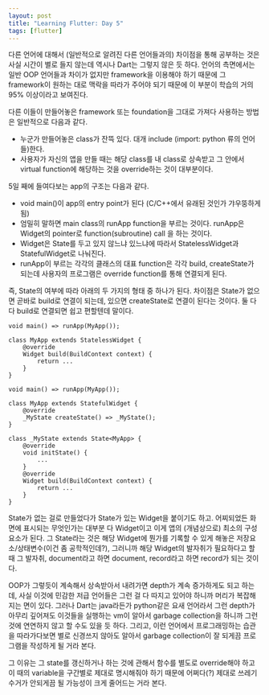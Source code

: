 ```yaml
---
layout: post
title: "Learning Flutter: Day 5"
tags: [flutter]
---
```


다른 언어에 대해서 (일반적으로 알려진 다른 언어들과의) 차이점을 통해 공부하는 것은 사실 시간이 별로 들지 않는데 역시나 Dart는 그렇지 않은 듯 하다. 언어의 측면에서는 일반 OOP 언어들과 차이가 없지만 framework을 이용해야 하기 때문에 그 framework이 원하는 대로 맥락을 따라가 주어야 되기 때문에 이 부분이 학습의 거의 95% 이상이라고 보여진다.

다른 이들이 만들어놓은 framework 또는 foundation을 그대로 가져다 사용하는 방법은 일반적으로 다음과 같다.

- 누군가 만들어놓은 class가 잔뜩 있다. 대개 include (import: python 류의 언어들)한다.
- 사용자가 자신의 앱을 만들 때는 해당 class를 내 class로 상속받고 그 안에서 virtual function에 해당하는 것을 override하는 것이 대부분이다.

5일 째에 들여다보는 app의 구조는 다음과 같다.

- void main()이 app의 entry point가 된다 (C/C++에서 유래된 것인가 갸우뚱하게 됨)
- 엄밀히 말하면 main class의 runApp function을 부르는 것이다. runApp은 Widget의 pointer로 function(subroutine) call 을 하는 것이다. 
- Widget은 State를 두고 있지 않느냐 있느냐에 따라서 StatelessWidget과 StatefulWidget로 나눠진다. 
- runApp이 부르는 각각의 클래스의 대표 function은 각각 build, createState가 되는데 사용자의 프로그램은 override function를 통해 연결되게 된다.

즉, State의 여부에 따라 아래의 두 가지의 형태 중 하나가 된다. 차이점은 State가 없으면 곧바로 build로 연결이 되는데, 있으면 createState로 연결이 된다는 것이다. 둘 다 다 build로 연결되면 쉽고 편할텐데 말이다. 

```
void main() => runApp(MyApp());

class MyApp extends StatelessWidget {
    @override
    Widget build(BuildContext context) {
        return ...
    }
}
```

```
void main() => runApp(MyApp());

class MyApp extends StatefulWidget {
    @override
    _MyState createState() => _MyState();
}

class _MyState extends State<MyApp> {
    @override
    void initState() {
        ...
    }
    @override
    Widget build(BuildContext context) {
        return ...
    }
}
```

State가 없는 걸로 만들었다가 State가 있는 Widget을 붙이기도 하고. 어찌되었든 화면에 표시되는 무엇인가는 대부분 다 Widget이고 이게 앱의 (개념상으로) 최소의 구성요소가 된다. 그 State라는 것은 해당 Widget에 뭔가를 기록할 수 있게 해놓은 저장요소/상태변수(이건 좀 공학적인데?), 그러니까 해당 Widget의 발자취가 필요하다고 할 때 그 발자취, document라고 하면 document, record라고 하면 record가 되는 것이다.

OOP가 그렇듯이 계속해서 상속받아서 내려가면 depth가 계속 증가하게도 되고 하는데, 사실 이것에 민감한 저급 언어들은 그런 걸 다 따지고 있어야 하니까 머리가 복잡해지는 면이 있다. 그러나 Dart는 java라든가 python같은 요새 언어라서 그런 depth가 아무리 깊어져도 이것들을 실행하는 vm이 알아서 garbage collection을 하니까 그런 것에 연연하지 않고 할 수도 있을 듯 하다. 그리고, 이런 언어에서 프로그래밍하는 습관을 따라가다보면 별로 신경쓰지 않아도 알아서 garbage collection이 잘 되게끔 프로그램을 작성하게 될 거라 본다.

그 이유는 그 state를 갱신하거나 하는 것에 관해서 함수를 별도로 override해야 하고 이 때의 variable을 구간별로 제대로 명시해줘야 하기 때문에 어쩌다(?) 제대로 쓰레기 수거가 안되게끔 될 가능성이 크게 줄어드는 거라 본다.
